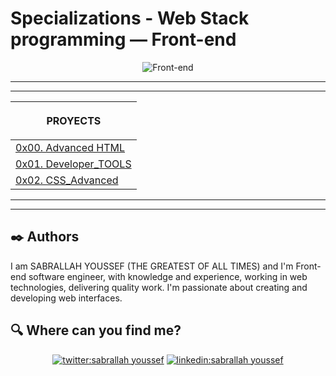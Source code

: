 # Specializations - Web Stack programming ― Front-end

<p align="center">
    <img src="https://www.cursosgis.com/wp-content/uploads/2017/06/lenguajes_1.png" alt="Front-end"></p>

***
***

| <p align="center">PROYECTS</p>  |
|---|
| [0x00. Advanced HTML](https://github.com/sabrallah/alx-frontend/tree/master/0x00-html_advanced) | |
| [0x01. Developer_TOOLS](https://github.com/sabrallah/alx-frontend/tree/master/0x01-developer_tools) | |
| [0x02. CSS_Advanced](https://github.com/sabrallah/alx-frontend/tree/master/0x02-CSS_advanced) | |

***
***

## :black_nib: Authors 


I am SABRALLAH YOUSSEF (THE GREATEST OF ALL TIMES) and I'm Front-end software engineer, with knowledge and experience, working in web technologies, delivering quality work. I'm passionate about creating and developing web interfaces.


## :mag: Where can you find me?

<p align="center">
<a href="https://twitter.com/sabrallah_y" target="_blank">
    <img src="https://img.icons8.com/bubbles/100/000000/twitter.png"/ alt="twitter:sabrallah youssef"></a>
<a href="https://www.linkedin.com/in/youssef-sabrallah-46929b123/" target="_blank">
    <img src="https://img.icons8.com/bubbles/100/000000/linkedin.png"/ alt="linkedin:sabrallah youssef"></a>

</p>
